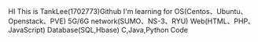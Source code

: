 HI This is TankLee(1702773)Github
I'm learning for 
  OS(Centos、Ubuntu、Openstack、PVE)
  5G/6G network(SUMO、NS-3、RYU)
  Web(HTML、PHP、JavaScript)
  Database(SQL,Hbase)
  C,Java,Python Code
<!---
1702773/1702773 is a ✨ special ✨ repository because its `README.md` (this file) appears on your GitHub profile.
You can click the Preview link to take a look at your changes.
--->
